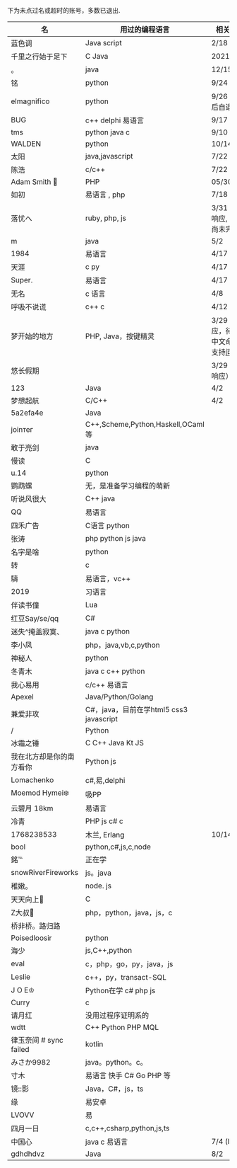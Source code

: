 下为未点过名或超时的账号，多数已退出.

| 名 | 用过的编程语言 |  相关作品 | qq 后四位
| ------------- | ------------- | ------------- | -------------
蓝色调 | Java script | 2/18 | 4814
千里之行始于足下 | C Java | 2021/1/26 | 1810
。 | java | 12/15 | 0329
铭 | python | 9/24 | 0379
elmagnifico| python | 9/26 粗口后自退 | 2843887718
BUG | c++ delphi 易语言 | 9/17 | 3955
tms | python java c | 9/10 | 4524
WALDEN | python | 10/14 | 3156
太阳 | java,javascript | 7/22 | 5361
陈浩 | c/c++ | 7/22 | 7163
Adam Smith 🐲 | PHP | 05/30
如初 | 易语言 , php | 7/18 | 9248
落忧へ | ruby, php, js | 3/31 （已响应, 4/12 尚未完成）
m | java | 5/2
1984 | 易语言 | 4/17
天涯 | c  py | 4/17
Super. | 易语言 | 4/17
无名 | c 语言 | 4/8
呼吸不说谎 | c++ c | 4/12
梦开始的地方 | PHP, Java，按键精灵 | 3/29 (已响应，待研究中文命名不支持[问题](https://github.com/program-in-chinese/overview/issues/171))
悠长假期 | | 3/29 （已响应）
123 | Java | 4/2 | 1454
梦想起航 | C/C++ | 4/2 | 1003
5a2efa4e | Java
jоinтег | C++,Scheme,Python,Haskell,OCaml等
敢于亮剑 | java
慢读 | C
u.14 | python
鹦鹉螺 | 无，是准备学习编程的萌新
听说风很大 | C++ java
QQ | 易语言
四禾广告 | C语言 python
张涛 | php python js java
名字是啥 | python
转 | c
䮻 | 易语言，vc++
2019 | 习语言
伴读书僮 | Lua
红豆Say/se/qq | C#
迷失^掩盖寂寞、 | java c python
李小凤 | php，java,vb,c,python
神秘人 | python
冬青木 | java c c++ python
我心易用 | c/c++ 易语言
Apexel | Java/Python/Golang
兼爱非攻 | C#，java，目前在学html5 css3 javascript
/ | Python
冰霜之锤 | C C++ Java Kt JS
我在北方却是你的南方看你 | Python js
Lomachenko | c#,易,delphi
Moemod Hymei❄️ | 吸PP
云碧月                 18km | 易语言
冷青 | PHP  js  c# c
1768238533 | 木兰, Erlang | 10/14 | 另向
bool | python,c#,js,c,node
銘℡ | 正在学
snowRiverFireworks | js。java
稚嫩。| node. js
天天向上🍃  | C
Z大叔💋  | php，python，java，js，c
桥非桥。路归路 |
Poisedloosir | python
海少 | js,C++,python
eval | c，php，go，py，java，js
Leslie | c++，py，transact-SQL
J O E♔ | Python在学  c#  php js
Curry | c
请月红 | 没用过程序证明系的
wdtt | C++ Python PHP MQL
律玉奈间 # sync failed | kotlin
みさか9982 | java。python。c。
寸木 | 易语言 快手 C#  Go PHP 等
镜::影 | Java，C#，js，ts
缘 | 易安卓
LVOVV	| 易
四月一日	|c,c++,csharp,python,js,ts
中国心 | java c 易语言 | 7/4 (lcc) | 8882
gdhdhdvz | Java | 8/2 | 7741